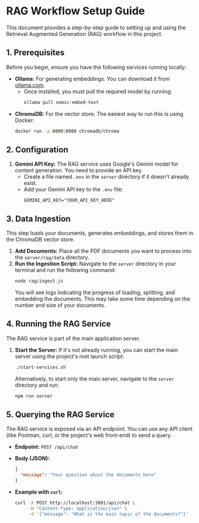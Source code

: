 # RAG Workflow Setup Guide

This document provides a step-by-step guide to setting up and using the Retrieval Augmented Generation (RAG) workflow in this project.

## 1. Prerequisites

Before you begin, ensure you have the following services running locally:

*   **Ollama:** For generating embeddings. You can download it from [ollama.com](https://ollama.com/).
    *   Once installed, you must pull the required model by running:
        ```bash
        ollama pull nomic-embed-text
        ```
*   **ChromaDB:** For the vector store. The easiest way to run this is using Docker:
    ```bash
    docker run -p 8000:8000 chromadb/chroma
    ```

## 2. Configuration

1.  **Gemini API Key:** The RAG service uses Google's Gemini model for content generation. You need to provide an API key.
    *   Create a file named `.env` in the `server` directory if it doesn't already exist.
    *   Add your Gemini API key to the `.env` file:
        ```env
        GEMINI_API_KEY="YOUR_API_KEY_HERE"
        ```

## 3. Data Ingestion

This step loads your documents, generates embeddings, and stores them in the ChromaDB vector store.

1.  **Add Documents:** Place all the PDF documents you want to process into the `server/rag/data` directory.
2.  **Run the Ingestion Script:** Navigate to the `server` directory in your terminal and run the following command:
    ```bash
    node rag/ingest.js
    ```
    You will see logs indicating the progress of loading, splitting, and embedding the documents. This may take some time depending on the number and size of your documents.

## 4. Running the RAG Service

The RAG service is part of the main application server.

1.  **Start the Server:** If it's not already running, you can start the main server using the project's root launch script:
    ```bash
    ./start-services.sh
    ```
    Alternatively, to start only the main server, navigate to the `server` directory and run:
    ```bash
    npm run server
    ```

## 5. Querying the RAG Service

The RAG service is exposed via an API endpoint. You can use any API client (like Postman, curl, or the project's web front-end) to send a query.

*   **Endpoint:** `POST /api/chat`
*   **Body (JSON):**
    ```json
    {
      "message": "Your question about the documents here"
    }
    ```

*   **Example with `curl`:**
    ```bash
    curl -X POST http://localhost:3001/api/chat \
         -H "Content-Type: application/json" \
         -d '{"message": "What is the main topic of the documents?"}'
    ```
